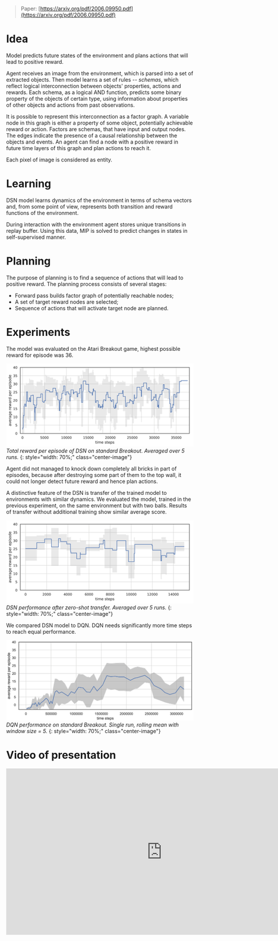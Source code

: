 <style>
.center-image
{
    max-width: 100%;
    display: block;
    margin: 0 auto;
}
</style>

> Paper: [https://arxiv.org/pdf/2006.09950.pdf](https://arxiv.org/pdf/2006.09950.pdf)

# Idea

Model predicts future states of the environment and plans actions that will lead to positive reward.

Agent receives an image from the environment, which is parsed into a set of extracted objects. Then model learns a set of rules -- *schemas*, which reflect logical interconnection between objects' properties, actions and rewards. Each schema, as a logical AND function, predicts some binary property of the objects of certain type, using information about properties of other objects and actions from past observations.

It is possible to represent this interconnection as a factor graph. A variable node in this graph is either a property of some object, potentially achievable reward or action. Factors are schemas, that have input and output nodes. The edges indicate the presence of a causal relationship between the objects and events. An agent can find a node with a positive reward in future time layers of this graph and plan actions to reach it.

Each pixel of image is considered as entity.


# Learning

DSN model learns dynamics of the environment in terms of schema vectors and, from some point of view, represents both transition and reward functions of the environment.

During interaction with the environment agent stores unique transitions in replay buffer.
Using this data, MIP is solved to predict changes in states in self-supervised manner.


# Planning

The purpose of planning is to find a sequence of actions that will lead to positive reward.
The planning process consists of several stages:

- Forward pass builds factor graph of potentially reachable nodes;
- A set of target reward nodes are selected;
- Sequence of actions that will activate target node are planned.


# Experiments

The model was evaluated on the Atari Breakout game, highest possible reward for episode was 36. 


![final-exp](images/final_exp.png)
*Total reward per episode of DSN on standard Breakout. Averaged over 5 runs.*
{: style="width: 70%;" class="center-image"}

Agent did not managed to knock down completely all bricks in part of episodes, because after destroying some part of them to the top wall, it could not longer detect future reward and hence plan actions.

A distinctive feature of the DSN is transfer of the trained model to environments with similar dynamics.
We evaluated the model, trained in the previous experiment, on the same environment but with two balls.
Results of transfer without additional training show similar average score.

![transfer-exp](images/transfer_exp.png)
*DSN performance after zero-shot transfer. Averaged over 5 runs.*
{: style="width: 70%;" class="center-image"}

We compared DSN model to DQN. DQN needs significantly more time steps to reach equal performance.

![dqn-exp](images/dqn_exp.png)
*DQN performance on standard Breakout. Single run, rolling mean with window size = 5.*
{: style="width: 70%;" class="center-image"}


# Video of presentation

<iframe width="837" height="447" src="https://www.youtube.com/embed/tj9CMomLgYY" frameborder="0" allow="accelerometer; autoplay; encrypted-media; gyroscope; picture-in-picture" allowfullscreen></iframe>
